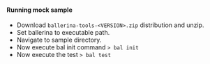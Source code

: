 #### Running mock sample
- Download ```ballerina-tools-<VERSION>.zip``` distribution and unzip.  
- Set ballerina to executable path.  
- Navigate to sample directory. 
- Now execute bal init command 
```> bal init```
- Now execute the test
```> bal test```